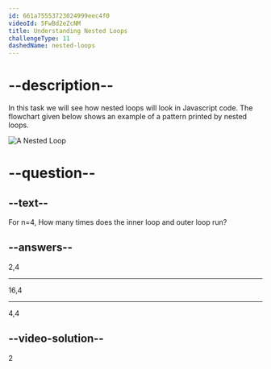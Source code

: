 ```yaml
---
id: 661a75553723024999eec4f0
videoId: 5FwBd2eZcNM
title: Understanding Nested Loops
challengeType: 11
dashedName: nested-loops
---
```


# --description--

In this task we will see how nested loops will look in Javascript code.
The flowchart given below shows an example of a pattern printed by nested loops.

![A Nested Loop](https://i.ibb.co/v3kpZxG/Screenshot-from-2024-04-19-15-16-53.png)


# --question--

## --text--

For n=4, How many times does the inner loop and outer loop run?

## --answers--

2,4

---

16,4

---

4,4

## --video-solution--

2
